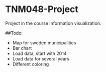 # TNM048-Project
Project in the course Information visualization.

##Todo:
* Map for sweden municipalities
* Bar chart
* Load data, start with 2014
* Load data for several years
* Different coloring

